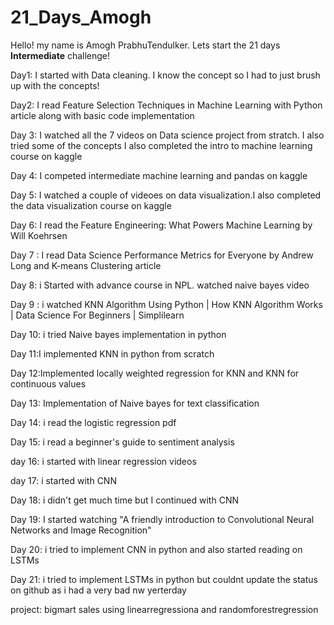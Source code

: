 # 21_Days_Amogh
Hello! my name is Amogh PrabhuTendulker. 
Lets start the 21 days **Intermediate** challenge!

Day1: I started with Data cleaning. I know the concept so I had to just brush up with the concepts!

Day2: I read Feature Selection Techniques in Machine Learning with Python article along with basic code implementation

Day 3: I watched all the 7 videos on Data science project from stratch. I also tried some of the concepts
I also completed the intro to machine learning course on kaggle

Day 4: I competed intermediate machine learning and pandas on kaggle

Day 5: I watched a couple of videoes on data visualization.I also completed the data visualization course on kaggle

Day 6: I read the Feature Engineering: What Powers Machine Learning by Will Koehrsen

Day 7 : I read Data Science Performance Metrics for Everyone by Andrew Long and K-means Clustering article

Day 8: i Started with advance course in NPL. watched naive bayes video 

Day 9 : i watched KNN Algorithm Using Python | How KNN Algorithm Works | Data Science For Beginners | Simplilearn

Day 10: i tried Naive bayes implementation in python

Day 11:I implemented KNN in python from scratch

Day 12:Implemented locally weighted regression for KNN and KNN for continuous values

Day 13: Implementation of Naive bayes for text classification

Day 14: i read the logistic regression pdf

Day 15: i read a beginner's guide to sentiment analysis

day 16: i started with linear regression videos

day 17: i started with CNN

Day 18: i didn't get much time but I continued with CNN

Day 19: I started watching "A friendly introduction to Convolutional Neural Networks and Image Recognition"

Day 20: i tried to implement CNN in python and also started reading on LSTMs

Day 21: i tried to implement LSTMs in python but couldnt update the status on github as i had a very bad nw yerterday

project: bigmart sales using linearregressiona and randomforestregression

